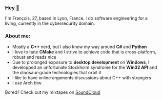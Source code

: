 ### Hey 👋

I'm François, 27, based in Lyon, France.
I do software engineering for a living, currently in the cybersecurity domain.

### About me:
- Mostly a **C++** nerd, but I also know my way around **C#** and **Python**
- I love to hate **CMake** and I strive to achieve code that is cross-platform, robust and reads nice
- Due to prolonged exposure to **desktop development** on **Windows**, I developped an unfortunate Stockholm syndrome for the **Win32 API** and the dinosaur-grade technologies that orbit it
- I like to have online ~~arguments~~ discussions about C++ with strangers
- I use Arch btw

Bored? Check out my mixtapes on [SoundCloud](https://soundcloud.com/iamdeqyra)
